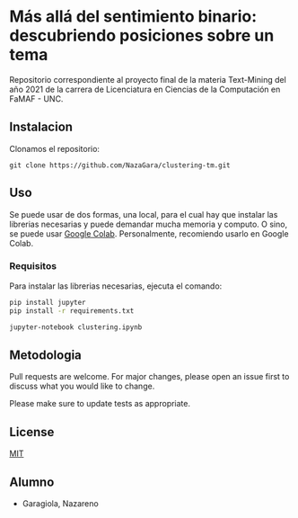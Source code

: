# Más allá del sentimiento binario: descubriendo posiciones sobre un tema

Repositorio correspondiente al proyecto final de la materia Text-Mining del año 2021 de la carrera de 
Licenciatura en Ciencias de la Computación en FaMAF - UNC.

## Instalacion

Clonamos el repositorio:

`git clone https://github.com/NazaGara/clustering-tm.git`

## Uso

Se puede usar de dos formas, una local, para el cual hay que instalar las librerias necesarias y puede demandar
mucha memoria y computo. O sino, se puede usar [Google Colab](https://colab.research.google.com/).
Personalmente, recomiendo usarlo en Google Colab.
### Requisitos
Para instalar las librerias necesarias, ejecuta el comando:

```bash
pip install jupyter
pip install -r requirements.txt

jupyter-notebook clustering.ipynb
```
## Metodologia
Pull requests are welcome. For major changes, please open an issue first to discuss what you would like to change.

Please make sure to update tests as appropriate.

## License
[MIT](https://choosealicense.com/licenses/mit/)

## Alumno
- Garagiola, Nazareno